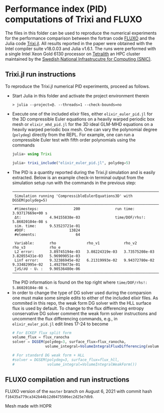 # Performance index (PID) computations of Trixi and FLUXO

The files in this folder can be used to reproduce the numerical experiments
for the performance comparison between the fortran code
[FLUXO](https://github.com/project-fluxo/fluxo) and the Julia code
[Trixi.jl](https://github.com/trixi-framework/Trixi.jl).
All results reported in the paper were obtained with the Intel compiler suite v18.0.03
and Julia v1.6.1. The runs were performed with a single Intel Xeon Gold 6130 processor
on [Tetralith](https://www.nsc.liu.se/systems/tetralith/) an HPC cluster maintained by the
[Swedish National Infrastrucutre for Computing (SNIC)](https://snic.se/).

## Trixi.jl run instructions

To reproduce the Trixi.jl numerical PID experiments, proceed as follows.
- Start Julia in this folder and activate the project environment therein
  ```shell
  > julia --project=@. --threads=1 --check-bounds=no
  ```
- Execute one of the included elixir files, either `elixir_euler_pid.jl` for the
  3D compressible Euler equations on a heavily warped periodic box mesh or `elixir_mhd_pid.jl`
  for the 3D ideal GLM-MHD equations on a heavily warped periodic box mesh. One can vary the polynomial
  degree (`polydeg`) directly from the REPL. For example, one can run a compressible Euler test with fifth
  order polynomials using the commands
  ```julia
  julia> using Trixi

  julia> trixi_include("elixir_euler_pid.jl", polydeg=5)
  ```
- The PID is a quantity reported during the Trixi.jl simulation and is easily extracted.
  Below is an example check-in terminal output from the simulation setup run with
  the commands in the previous step:
  ```
  ────────────────────────────────────────────────────────────────────────────────────────────────────
   Simulation running 'CompressibleEulerEquations3D' with DGSEM(polydeg=5)
  ────────────────────────────────────────────────────────────────────────────────────────────────────
   #timesteps:                200                run time:       3.93717669e+00 s
   Δt:             4.94155838e-03                time/DOF/rhs!:  5.86020104e-08 s
   sim. time:      9.53523721e-01
   #DOF:                    13824
   #elements:                  64

   Variable:       rho              rho_v1           rho_v2           rho_v3           rho_e
   L2 error:       3.89745194e-03   3.08224319e-03   3.73575208e-03   3.82055431e-03   5.96909051e-03
   Linf error:     9.32386945e-02   6.21319993e-02   9.94372780e-02   9.33482995e-02   1.49278473e-01
   ∑∂S/∂U ⋅ Uₜ :   9.90536480e-06
  ────────────────────────────────────────────────────────────────────────────────────────────────────
  ```
  The PID information is found on the top right where `time/DOF/rhs!:  5.86020104e-08 s`.
- In order to change the type of DG solver used during the comparsion one must make some simple edits
  to either of the included elixir files. As commited in this repo, the weak form DG solver with the
  HLL surface flux is used by default. To change to the flux differencing entropy conservative DG
  solver comment the weak form solver instructions and uncomment the flux differencing commands, e.g.,
  in `elixir_euler_pid.jl` edit lines 17-24 to become
  ```julia
  # For ECKEP flux split form
  volume_flux = flux_ranocha
  solver = DGSEM(polydeg=3, surface_flux=flux_ranocha,
                 volume_integral=VolumeIntegralFluxDifferencing(volume_flux))

  # For standard DG weak form + HLL
  #solver = DGSEM(polydeg=3, surface_flux=flux_hll,
  #               volume_integral=VolumeIntegralWeakForm())
  ```

## FLUXO compilation and run instructions



FLUXO version of the `master` branch on August 6, 2021 with commit hash `f16435a779ca342b44b12d0475506ec2d25e7db9`.

Mesh made with HOPR

